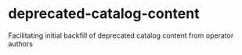 # deprecated-catalog-content
Facilitating initial backfill of deprecated catalog content from operator authors
